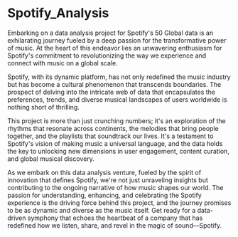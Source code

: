 # Spotify_Analysis

Embarking on a data analysis project for Spotify's 50 Global data is an exhilarating journey fueled by a deep passion for the transformative power of music. At the heart of this endeavor lies an unwavering enthusiasm for Spotify's commitment to revolutionizing the way we experience and connect with music on a global scale.

Spotify, with its dynamic platform, has not only redefined the music industry but has become a cultural phenomenon that transcends boundaries. The prospect of delving into the intricate web of data that encapsulates the preferences, trends, and diverse musical landscapes of users worldwide is nothing short of thrilling.

This project is more than just crunching numbers; it's an exploration of the rhythms that resonate across continents, the melodies that bring people together, and the playlists that soundtrack our lives. It's a testament to Spotify's vision of making music a universal language, and the data holds the key to unlocking new dimensions in user engagement, content curation, and global musical discovery.

As we embark on this data analysis venture, fueled by the spirit of innovation that defines Spotify, we're not just unraveling insights but contributing to the ongoing narrative of how music shapes our world. The passion for understanding, enhancing, and celebrating the Spotify experience is the driving force behind this project, and the journey promises to be as dynamic and diverse as the music itself. Get ready for a data-driven symphony that echoes the heartbeat of a company that has redefined how we listen, share, and revel in the magic of sound—Spotify.
